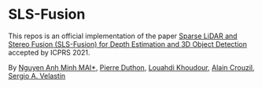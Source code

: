 # SLS-Fusion

This repos is an official implementation of the paper [Sparse LiDAR and Stereo Fusion (SLS-Fusion) for Depth Estimation and 3D Object Detection]() accepted by ICPRS 2021.

By [Nguyen Anh Minh MAI*](https://maiminh1996.github.io/), [Pierre Duthon](https://www.researchgate.net/profile/Pierre_Duthon2), [Louahdi Khoudour](https://www.researchgate.net/profile/Louahdi_Khoudour), [Alain Crouzil](https://www.researchgate.net/profile/Alain_Crouzil), [Sergio A. Velastin](https://scholar.google.com/citations?user=FsE86kwAAAAJ&hl=en)

